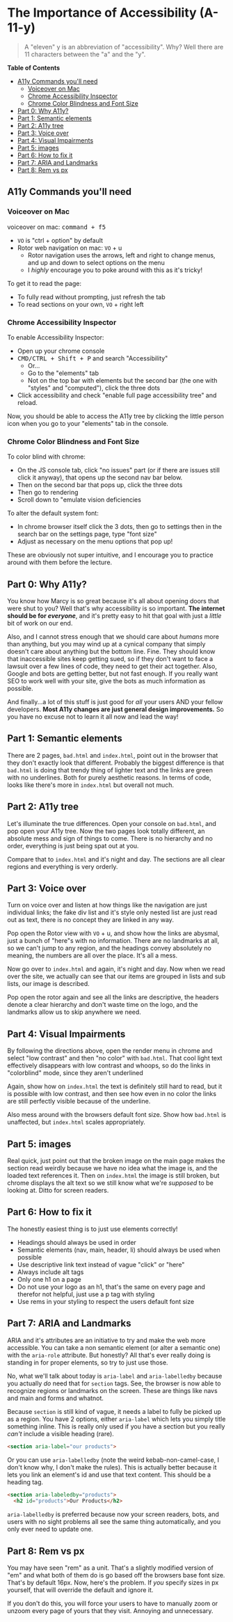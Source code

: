 # The Importance of Accessibility (A-11-y)

> A "eleven" y is an abbreviation of "accessibility". Why? Well there are 11 characters between the "a" and the "y".

**Table of Contents**
- [A11y Commands you'll need](#a11y-commands-youll-need)
  - [Voiceover on Mac](#voiceover-on-mac)
  - [Chrome Accessibility Inspector](#chrome-accessibility-inspector)
  - [Chrome Color Blindness and Font Size](#chrome-color-blindness-and-font-size)
- [Part 0: Why A11y?](#part-0-why-a11y)
- [Part 1: Semantic elements](#part-1-semantic-elements)
- [Part 2: A11y tree](#part-2-a11y-tree)
- [Part 3: Voice over](#part-3-voice-over)
- [Part 4: Visual Impairments](#part-4-visual-impairments)
- [Part 5: images](#part-5-images)
- [Part 6: How to fix it](#part-6-how-to-fix-it)
- [Part 7: ARIA and Landmarks](#part-7-aria-and-landmarks)
- [Part 8: Rem vs px](#part-8-rem-vs-px)

## A11y Commands you'll need

### Voiceover on Mac
voiceover on mac: <kbd>command + f5</kbd>
- `VO` is "ctrl + option" by default
- Rotor web navigation on mac: `VO` + u
  - Rotor navigation uses the arrows, left and right to change menus, and up and down to select options on the menu
  - I *highly* encourage you to poke around with this as it's tricky!

To get it to read the page:
- To fully read without prompting, just refresh the tab
- To read sections on your own, `VO` + right left

### Chrome Accessibility Inspector
To enable Accessibility Inspector:
- Open up your chrome console
- <kbd>CMD/CTRL + Shift + P</kbd> and search "Accessibility"
  - Or...
  - Go to the "elements" tab
  - Not on the top bar with elements but the second bar (the one with "styles" and "computed"), click the three dots
- Click accessibility and check "enable full page accessibility tree" and reload.

Now, you should be able to access the A11y tree by clicking the little person icon when you go to your "elements" tab in the console.

### Chrome Color Blindness and Font Size
To color blind with chrome:
- On the JS console tab, click "no issues" part (or if there are issues still click it anyway), that opens up the second nav bar below.
- Then on the second bar that pops up, click the three dots
- Then go to rendering
- Scroll down to "emulate vision deficiencies

To alter the default system font:
- In chrome browser itself click the 3 dots, then go to settings then in the search bar on the settings page, type "font size"
- Adjust as necessary on the menu options that pop up!


These are obviously not super intuitive, and I encourage you to practice around with them before the lecture.


## Part 0: Why A11y?
You know how Marcy is so great because it's all about opening doors that were shut to you? Well that's why accessibility is so important. **The internet should be for *everyone***, and it's pretty easy to hit that goal with just a *little* bit of work on our end.

Also, and I cannot stress enough that we should care about *humans* more than anything, but you may wind up at a cynical company that simply doesn't care about anything but the bottom line. Fine. They should know that inaccessible sites keep getting sued, so if they don't want to face a lawsuit over a few lines of code, they need to get their act together. Also, Google and bots are getting better, but not fast enough. If you really want SEO to work well with your site, give the bots as much information as possible.

And finally...a lot of this stuff is just good for *all* your users AND your fellow developers. **Most A11y changes are just general design improvements.** So you have no excuse not to learn it all now and lead the way!

## Part 1: Semantic elements
There are 2 pages, `bad.html` and `index.html`, point out in the browser that they don't exactly look that different. Probably the biggest difference is that `bad.html` is doing that trendy thing of lighter text and the links are green with no underlines. Both for purely aesthetic reasons. In terms of code, looks like there's more in `index.html` but overall not much.

## Part 2: A11y tree
Let's illuminate the true differences. Open your console on `bad.html`, and pop open your A11y tree. Now the two pages look totally different, an absolute mess and sign of things to come. There is no hierarchy and no order, everything is just being spat out at you.

Compare that to `index.html` and it's night and day. The sections are all clear regions and everything is very orderly.

## Part 3: Voice over
Turn on voice over and listen at how things like the navigation are just individual links; the fake div list and it's style only nested list are just read out as text, there is no concept they are linked in any way.

Pop open the Rotor view with `VO` + u, and show how the links are abysmal, just a bunch of "here"s with no information. There are no landmarks at all, so we can't jump to any region, and the headings convey absolutely no meaning, the numbers are all over the place. It's all a mess.

Now go over to `index.html` and again, it's night and day. Now when we read over the site, we actually can see that our items are grouped in lists and sub lists, our image is described.

Pop open the rotor again and see all the links are descriptive, the headers denote a clear hierarchy and don't waste time on the logo, and the landmarks allow us to skip anywhere we need.

## Part 4: Visual Impairments
By following the directions above, open the render menu in chrome and select "low contrast" and then "no color" with `bad.html`. That cool light text effectively disappears with low contrast and whoops, so do the links in "colorblind" mode, since they aren't underlined

Again, show how on `index.html` the text is definitely still hard to read, but it is possible with low contrast, and then see how even in no color the links are still perfectly visible because of the underline.

Also mess around with the browsers default font size. Show how `bad.html` is unaffected, but `index.html` scales appropriately.

## Part 5: images
Real quick, just point out that the broken image on the main page makes the section read weirdly because we have no idea what the image is, and the loaded text references it. Then on `index.html` the image is still broken, but chrome displays the alt text so we still know what we're *supposed* to be looking at. Ditto for screen readers.

## Part 6: How to fix it
The honestly easiest thing is to just use elements correctly!
- Headings should always be used in order
- Semantic elements (nav, main, header, li) should always be used when possible
- Use descriptive link text instead of vague "click" or "here"
- Always include alt tags
- Only one h1 on a page
- Do not use your logo as an h1, that's the same on every page and therefor not helpful, just use a p tag with styling
- Use rems in your styling to respect the users default font size

## Part 7: ARIA and Landmarks
ARIA and it's attributes are an initiative to try and make the web more accessible. You can take a non semantic element (or alter a semantic one) with the `aria-role` attribute. But honestly? All that's ever really doing is standing in for proper elements, so try to just use those.

No, what we'll talk about today is `aria-label` and `aria-labelledby` because you actually *do* need that for `section` tags. See, the browser is now able to recognize regions or landmarks on the screen. These are things like navs and main and forms and whatnot.

Because `section` is still kind of vague, it needs a label to fully be picked up as a region. You have 2 options, either `aria-label` which lets you simply title something inline. This is really only used if you have a section but you really *can't* include a visible heading (rare).

```html
<section aria-label="our products">
```

Or you can use `aria-labelledby` (note the weird kebab-non-camel-case, I don't know why, I don't make the rules). This is actually better because it lets you link an element's id and use that text content. This should be a heading tag.

```html
<section aria-labeledby="products">
  <h2 id="products">Our Products</h2>
```

`aria-labelledby` is preferred because now your screen readers, bots, and users with no sight problems all see the same thing automatically, and you only ever need to update one.

## Part 8: Rem vs px
You may have seen "rem" as a unit. That's a slightly modified version of "em" and what both of them do is go based off the browsers base font size. That's by default 16px. Now, here's the problem. If *you* specify sizes in px yourself, that will override the default and ignore it.

If you don't do this, you will force your users to have to manually zoom or unzoom every page of yours that they visit. Annoying and unnecessary.


